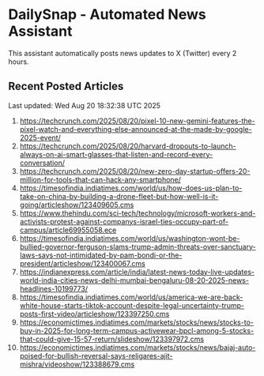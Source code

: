 # DailySnap - Automated News Assistant

This assistant automatically posts news updates to X (Twitter) every 2 hours.

## Recent Posted Articles

Last updated: Wed Aug 20 18:32:38 UTC 2025

1. https://techcrunch.com/2025/08/20/pixel-10-new-gemini-features-the-pixel-watch-and-everything-else-announced-at-the-made-by-google-2025-event/
2. https://techcrunch.com/2025/08/20/harvard-dropouts-to-launch-always-on-ai-smart-glasses-that-listen-and-record-every-conversation/
3. https://techcrunch.com/2025/08/20/new-zero-day-startup-offers-20-million-for-tools-that-can-hack-any-smartphone/
4. https://timesofindia.indiatimes.com/world/us/how-does-us-plan-to-take-on-china-by-building-a-drone-fleet-but-how-well-is-it-going/articleshow/123409605.cms
5. https://www.thehindu.com/sci-tech/technology/microsoft-workers-and-activists-protest-against-companys-israel-ties-occupy-part-of-campus/article69955058.ece
6. https://timesofindia.indiatimes.com/world/us/washington-wont-be-bullied-governor-ferguson-slams-trump-admin-threats-over-sanctuary-laws-says-not-intimidated-by-pam-bondi-or-the-president/articleshow/123400067.cms
7. https://indianexpress.com/article/india/latest-news-today-live-updates-world-india-cities-news-delhi-mumbai-bengaluru-08-20-2025-news-headlines-10199773/
8. https://timesofindia.indiatimes.com/world/us/america-we-are-back-white-house-starts-tiktok-account-despite-legal-uncertainty-trump-posts-first-video/articleshow/123397250.cms
9. https://economictimes.indiatimes.com/markets/stocks/news/stocks-to-buy-in-2025-for-long-term-campus-activewear-bpcl-among-5-stocks-that-could-give-15-57-return/slideshow/123397972.cms
10. https://economictimes.indiatimes.com/markets/stocks/news/bajaj-auto-poised-for-bullish-reversal-says-religares-ajit-mishra/videoshow/123388679.cms
